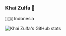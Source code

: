 ### Khai Zulfa 🔵 
🇮🇩 Indonesia

![Khai Zulfa's GitHub stats](https://github-readme-stats.vercel.app/api?username=KhaiZulfa18&show_icons=true&theme=radical)
